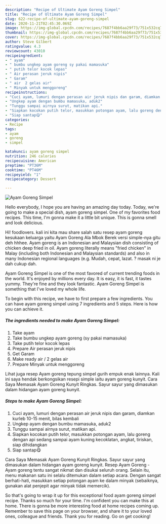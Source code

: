 ```yaml
---
description: "Recipe of Ultimate Ayam Goreng Simpel"
title: "Recipe of Ultimate Ayam Goreng Simpel"
slug: 622-recipe-of-ultimate-ayam-goreng-simpel
date: 2020-11-21T02:45:30.069Z
image: https://img-global.cpcdn.com/recipes/7687f4bb6aa29f73/751x532cq70/ayam-goreng-simpel-foto-resep-utama.jpg
thumbnail: https://img-global.cpcdn.com/recipes/7687f4bb6aa29f73/751x532cq70/ayam-goreng-simpel-foto-resep-utama.jpg
cover: https://img-global.cpcdn.com/recipes/7687f4bb6aa29f73/751x532cq70/ayam-goreng-simpel-foto-resep-utama.jpg
author: Steve Gilbert
ratingvalue: 4.3
reviewcount: 43010
recipeingredient:
- " ayam"
- " bumbu ungkep ayam goreng sy pakai mamasuka"
- " putih telor kocok lepas"
- " Air perasan jeruk nipis"
- " Garam"
- " air  2 gelas air"
- " Minyak untuk menggoreng"
recipeinstructions:
- "Cuci ayam, lumuri dengan perasan air jeruk nipis dan garam, diamkan kurleb 10-15 menit, bilas kembali"
- "Ungkep ayam dengan bumbu mamasuka, aduk2"
- "Tunggu sampai airnya surut, matikan api."
- "Siapkan kocokan putih telor, masukkan potongan ayam, lalu goreng dengan api sedang sampai ayam kuning kecoklatan, angkat, tiriskan, siap dihidangkan"
- "Siap santap😋"
categories:
- Recipe
tags:
- ayam
- goreng
- simpel

katakunci: ayam goreng simpel 
nutrition: 246 calories
recipecuisine: American
preptime: "PT36M"
cooktime: "PT46M"
recipeyield: "1"
recipecategory: Dessert

---
```



![Ayam Goreng Simpel](https://img-global.cpcdn.com/recipes/7687f4bb6aa29f73/751x532cq70/ayam-goreng-simpel-foto-resep-utama.jpg)

Hello everybody, I hope you are having an amazing day today. Today, we're going to make a special dish, ayam goreng simpel. One of my favorites food recipes. This time, I'm gonna make it a little bit unique. This is gonna smell and look delicious.

Hi! foodlovers. kali ini kita mau share salah satu resep ayam goreng kesukaan keluarga yaitu Ayam Goreng Ala Mbok Berek versi simple-nya gitu deh hhhee. Ayam goreng is an Indonesian and Malaysian dish consisting of chicken deep fried in oil. Ayam goreng literally means &#34;fried chicken&#34; in Malay (including both Indonesian and Malaysian standards) and also in many Indonesian regional languages (e.g. Mudah, cepat, lazat. ? masak ni je dah cukup dah.

Ayam Goreng Simpel is one of the most favored of current trending foods in the world. It's enjoyed by millions every day. It is easy, it is fast, it tastes yummy. They're fine and they look fantastic. Ayam Goreng Simpel is something that I've loved my whole life.


To begin with this recipe, we have to first prepare a few ingredients. You can have ayam goreng simpel using 7 ingredients and 5 steps. Here is how you can achieve it.

<!--inarticleads1-->

##### The ingredients needed to make Ayam Goreng Simpel:

1. Take  ayam
1. Take  bumbu ungkep ayam goreng (sy pakai mamasuka)
1. Take  putih telor kocok lepas
1. Prepare  Air perasan jeruk nipis
1. Get  Garam
1. Make ready  air / 2 gelas air
1. Prepare  Minyak untuk menggoreng


Lihat juga resep Ayam goreng tepung simpel gurih empuk enak lainnya. Kali ini saya hendak berkongsikan resepi simple iaitu ayam goreng kunyit. Cara Saya Memasak Ayam Goreng Kunyit Ringkas. Sayur sayur yang dimasukan dalam hidangan ayam goreng kunyit. 

<!--inarticleads2-->

##### Steps to make Ayam Goreng Simpel:

1. Cuci ayam, lumuri dengan perasan air jeruk nipis dan garam, diamkan kurleb 10-15 menit, bilas kembali
1. Ungkep ayam dengan bumbu mamasuka, aduk2
1. Tunggu sampai airnya surut, matikan api.
1. Siapkan kocokan putih telor, masukkan potongan ayam, lalu goreng dengan api sedang sampai ayam kuning kecoklatan, angkat, tiriskan, siap dihidangkan
1. Siap santap😋


Cara Saya Memasak Ayam Goreng Kunyit Ringkas. Sayur sayur yang dimasukan dalam hidangan ayam goreng kunyit. Resep Ayam Goreng - Ayam goreng tentu sangat nikmat dan disukai seluruh orang. Selain itu, menu makanan satu ini selalu ditemukan dalam setiap acara. Dengan sangat berhati-hati, masukkan setiap potongan ayam ke dalam minyak (sebaiknya, gunakan alat penjepit agar minyak tidak memercik). 

So that's going to wrap it up for this exceptional food ayam goreng simpel recipe. Thanks so much for your time. I'm confident you can make this at home. There is gonna be more interesting food at home recipes coming up. Remember to save this page on your browser, and share it to your loved ones, colleague and friends. Thank you for reading. Go on get cooking!
